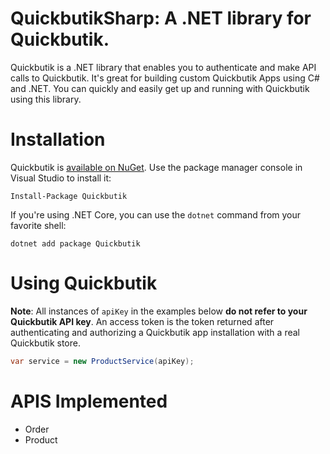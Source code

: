 # QuickbutikSharp: A .NET library for Quickbutik.

Quickbutik is a .NET library that enables you to authenticate and make API calls to Quickbutik. It's great for 
building custom Quickbutik Apps using C# and .NET. You can quickly and easily get up and running with Quickbutik
using this library.

# Installation

Quickbutik is [available on NuGet](https://www.nuget.org/packages/Quickbutik/). Use the package manager
console in Visual Studio to install it:

```
Install-Package Quickbutik
```

If you're using .NET Core, you can use the `dotnet` command from your favorite shell:

```
dotnet add package Quickbutik
```

# Using Quickbutik

**Note**: All instances of `apiKey` in the examples below **do not refer to your Quickbutik API key**.
An access token is the token returned after authenticating and authorizing a Quickbutik app installation with a
real Quickbutik store.


```cs
var service = new ProductService(apiKey);
```

# APIS Implemented
- Order
- Product
